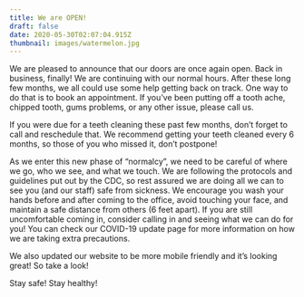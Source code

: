 ```yaml
---
title: We are OPEN!
draft: false
date: 2020-05-30T02:07:04.915Z
thumbnail: images/watermelon.jpg
---
```


We are pleased to announce that our doors are once again open. Back in business, finally! We are continuing with our normal hours. After these long few months, we all could use some help getting back on track. One way to do that is to book an appointment. If you’ve been putting off a tooth ache, chipped tooth, gums problems, or any other issue, please call us.

If you were due for a teeth cleaning these past few months, don’t forget to call and reschedule that. We recommend getting your teeth cleaned every 6 months, so those of you who missed it, don’t postpone!

As we enter this new phase of “normalcy”, we need to be careful of where we go, who we see, and what we touch. We are following the protocols and guidelines put out by the CDC, so rest assured we are doing all we can to see you (and our staff) safe from sickness. We encourage you wash your hands before and after coming to the office, avoid touching your face, and maintain a safe distance from others (6 feet apart). If you are still uncomfortable coming in, consider calling in and seeing what we can do for you! You can check our COVID-19 update page for more information on how we are taking extra precautions.

We also updated our website to be more mobile friendly and it’s looking great! So take a look!

Stay safe! Stay healthy!
